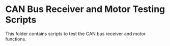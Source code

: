 # CAN Bus Receiver and Motor Testing Scripts

This folder contains scripts to test the CAN bus receiver and motor functions.
